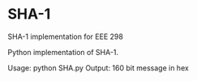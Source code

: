 # SHA-1
SHA-1 implementation for EEE 298

Python implementation of SHA-1. 

Usage: python SHA.py <filename>
Output: 160 bit message in hex
